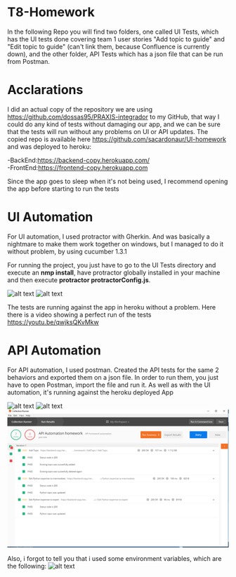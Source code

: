 # T8-Homework

In the following Repo you will find two folders, one called UI Tests, which has the UI tests done covering team 1 user stories "Add topic to guide" and "Edit topic to guide" (can't link them, because Confluence is currently down), and the other folder, API Tests which has a json file that can be run from Postman.

# Acclarations

I did an actual copy of the repository we are using https://github.com/dossas95/PRAXIS-integrador to my GitHub, that way I could do any kind of tests without damaging our app, and we can be sure that the tests will run without any problems on UI or API updates. The copied repo is available here https://github.com/sacardonaur/UI-homework and was deployed to heroku:

  -BackEnd:https://backend-copy.herokuapp.com/  
  -FrontEnd:https://frontend-copy.herokuapp.com
  
Since the app goes to sleep when it's not being used, I recommend opening the app before starting to run the tests

# UI Automation

For UI automation, I used protractor with Gherkin. And was basically a nightmare to make them work together on windows, but I managed to do it without problem, by using cucumber 1.3.1

For running the project, you just have to go to the UI Tests directory and execute an **nmp install**, have protractor globally installed in your machine and then execute **protractor protractorConfig.js**.

![alt text](https://github.com/sacardonaur/T8-Homework/edit/master/images/nmpinstall.PNG)
![alt text](https://github.com/sacardonaur/T8-Homework/edit/master/images/protractorconfig.PNG)


The tests are running against the app in heroku without a problem. Here there is a video showing a perfect run of the tests https://youtu.be/qwjksQKvMkw

# API Automation

For API automation, I used postman. Created the API tests for the same 2 behaviors and exported them on a json file. In order to run them, you just have to open Postman, import the file and run it. As well as with the UI automation, it's running against the heroku deployed App

![alt text](https://github.com/sacardonaur/T8-Homework/edit/master/images/import.PNG)
![alt text](https://github.com/sacardonaur/T8-Homework/edit/master/images/run.PNG)
![alt text](https://github.com/sacardonaur/T8-Homework/blob/master/images/result.PNG)

Also, i forgot to tell you that i used some environment variables, which are the following:
![alt text](https://github.com/sacardonaur/T8-Homework/edit/master/images/environment-variables.PNG)






